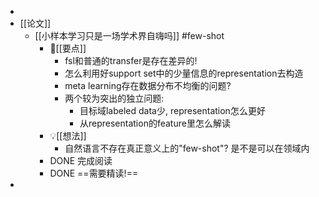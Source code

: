 -
- [[论文]]
	- [[小样本学习只是一场学术界自嗨吗]] #few-shot
		- 📌[[要点]]
			- fsl和普通的transfer是存在差异的!
			- 怎么利用好support set中的少量信息的representation去构造
			- meta learning存在数据分布不均衡的问题?
			- 两个较为突出的独立问题:
				- 目标域labeled data少, representation怎么更好
				- 从representation的feature里怎么解读
		- 💡[[想法]]
			- 自然语言不存在真正意义上的"few-shot"? 是不是可以在领域内
		- DONE 完成阅读
		- DONE ==需要精读!==
-